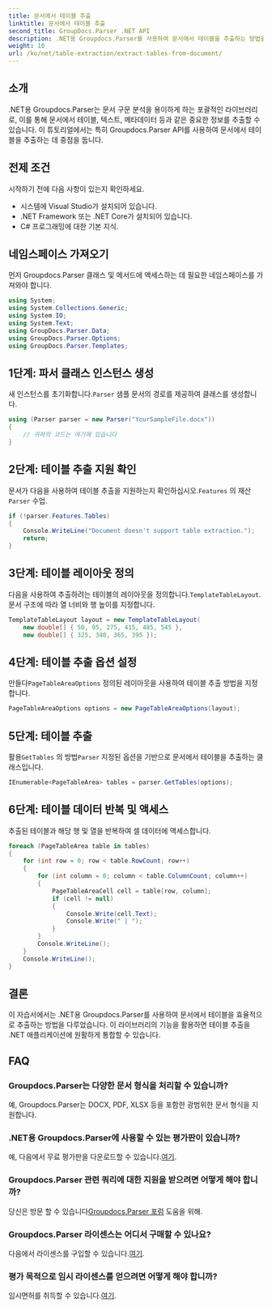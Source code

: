 ```yaml
---
title: 문서에서 테이블 추출
linktitle: 문서에서 테이블 추출
second_title: GroupDocs.Parser .NET API
description: .NET용 Groupdocs.Parser를 사용하여 문서에서 테이블을 추출하는 방법을 알아보세요. 이 기능 통합에 대한 자세한 가이드를 따라가세요.
weight: 10
url: /ko/net/table-extraction/extract-tables-from-document/
---
```

## 소개
.NET용 Groupdocs.Parser는 문서 구문 분석을 용이하게 하는 포괄적인 라이브러리로, 이를 통해 문서에서 테이블, 텍스트, 메타데이터 등과 같은 중요한 정보를 추출할 수 있습니다. 이 튜토리얼에서는 특히 Groupdocs.Parser API를 사용하여 문서에서 테이블을 추출하는 데 중점을 둡니다.
## 전제 조건
시작하기 전에 다음 사항이 있는지 확인하세요.
- 시스템에 Visual Studio가 설치되어 있습니다.
- .NET Framework 또는 .NET Core가 설치되어 있습니다.
- C# 프로그래밍에 대한 기본 지식.

## 네임스페이스 가져오기
먼저 Groupdocs.Parser 클래스 및 메서드에 액세스하는 데 필요한 네임스페이스를 가져와야 합니다.
```csharp
using System;
using System.Collections.Generic;
using System.IO;
using System.Text;
using GroupDocs.Parser.Data;
using GroupDocs.Parser.Options;
using GroupDocs.Parser.Templates;
```
## 1단계: 파서 클래스 인스턴스 생성
 새 인스턴스를 초기화합니다.`Parser` 샘플 문서의 경로를 제공하여 클래스를 생성합니다.
```csharp
using (Parser parser = new Parser("YourSampleFile.docx"))
{
    // 귀하의 코드는 여기에 있습니다
}
```
## 2단계: 테이블 추출 지원 확인
 문서가 다음을 사용하여 테이블 추출을 지원하는지 확인하십시오.`Features` 의 재산`Parser` 수업.
```csharp
if (!parser.Features.Tables)
{
    Console.WriteLine("Document doesn't support table extraction.");
    return;
}
```
## 3단계: 테이블 레이아웃 정의
다음을 사용하여 추출하려는 테이블의 레이아웃을 정의합니다.`TemplateTableLayout`. 문서 구조에 따라 열 너비와 행 높이를 지정합니다.
```csharp
TemplateTableLayout layout = new TemplateTableLayout(
    new double[] { 50, 95, 275, 415, 485, 545 },
    new double[] { 325, 340, 365, 395 });
```
## 4단계: 테이블 추출 옵션 설정
 만들다`PageTableAreaOptions` 정의된 레이아웃을 사용하여 테이블 추출 방법을 지정합니다.
```csharp
PageTableAreaOptions options = new PageTableAreaOptions(layout);
```
## 5단계: 테이블 추출
 활용`GetTables` 의 방법`Parser` 지정된 옵션을 기반으로 문서에서 테이블을 추출하는 클래스입니다.
```csharp
IEnumerable<PageTableArea> tables = parser.GetTables(options);
```
## 6단계: 테이블 데이터 반복 및 액세스
추출된 테이블과 해당 행 및 열을 반복하여 셀 데이터에 액세스합니다.
```csharp
foreach (PageTableArea table in tables)
{
    for (int row = 0; row < table.RowCount; row++)
    {
        for (int column = 0; column < table.ColumnCount; column++)
        {
            PageTableAreaCell cell = table[row, column];
            if (cell != null)
            {
                Console.Write(cell.Text);
                Console.Write(" | ");
            }
        }
        Console.WriteLine();
    }
    Console.WriteLine();
}
```
## 결론
이 자습서에서는 .NET용 Groupdocs.Parser를 사용하여 문서에서 테이블을 효율적으로 추출하는 방법을 다루었습니다. 이 라이브러리의 기능을 활용하면 테이블 추출을 .NET 애플리케이션에 원활하게 통합할 수 있습니다.

## FAQ
### Groupdocs.Parser는 다양한 문서 형식을 처리할 수 있습니까?
예, Groupdocs.Parser는 DOCX, PDF, XLSX 등을 포함한 광범위한 문서 형식을 지원합니다.
### .NET용 Groupdocs.Parser에 사용할 수 있는 평가판이 있습니까?
 예, 다음에서 무료 평가판을 다운로드할 수 있습니다.[여기](https://releases.groupdocs.com/).
### Groupdocs.Parser 관련 쿼리에 대한 지원을 받으려면 어떻게 해야 합니까?
 당신은 방문 할 수 있습니다[Groupdocs.Parser 포럼](https://forum.groupdocs.com/c/parser/17) 도움을 위해.
### Groupdocs.Parser 라이센스는 어디서 구매할 수 있나요?
 다음에서 라이센스를 구입할 수 있습니다.[여기](https://purchase.groupdocs.com/buy).
### 평가 목적으로 임시 라이센스를 얻으려면 어떻게 해야 합니까?
 임시면허를 취득할 수 있습니다.[여기](https://purchase.groupdocs.com/temporary-license/).